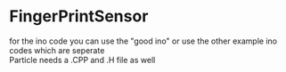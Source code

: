 # FingerPrintSensor

for the ino code you can use the "good ino" or use the other example ino codes which are seperate
<br> 
Particle needs a .CPP and .H file as well
